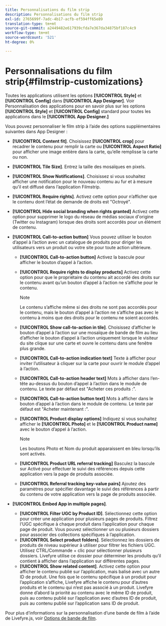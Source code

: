 ```yaml
---
title: Personnalisations du film strip
description: Personnalisations du film strip
exl-id: 2765699f-7adc-4b17-acfb-ef594ff65e89
translation-type: tm+mt
source-git-commit: a2449482e617939cfda7e367da34875bf187c4c9
workflow-type: tm+mt
source-wordcount: '521'
ht-degree: 0%

---
```


# Personnalisations du film strip{#filmstrip-customizations}

Toutes les applications utilisent les options **[!UICONTROL Style]** et **[!UICONTROL Config]** dans **[!UICONTROL App Designer]**. Voir Personnalisation des applications pour en savoir plus sur les options **[!UICONTROL Style]** et **[!UICONTROL Config]** standard pour toutes les applications dans le **[!UICONTROL App Designer.]**

Vous pouvez personnaliser le film strip à l’aide des options supplémentaires suivantes dans App Designer :

* **[!UICONTROL Content fit]**. Choisissez **[!UICONTROL crop]** pour recadrer le contenu pour remplir la carte ou **[!UICONTROL Aspect Ratio]** pour afficher une image entière dans la carte, qu’elle remplisse la carte ou non.
* **[!UICONTROL Tile Size]**. Entrez la taille des mosaïques en pixels.
* **[!UICONTROL Show Notifications]**. Choisissez si vous souhaitez afficher une notification pour le nouveau contenu au fur et à mesure qu’il est diffusé dans l’application Filmstrip.
* **[!UICONTROL Require rights]**. Activez cette option pour n’afficher que le contenu dont l’état de demande de droits est &quot;Octroyé&quot;.
* **[!UICONTROL Hide social branding when rights granted]** Activez cette option pour supprimer le logo du réseau de médias sociaux d&#39;origine (Twitter ou Instagram) lorsque des droits sont accordés pour un élément de contenu.
* **[!UICONTROL Call-to-action button]** Vous pouvez utiliser le bouton d’appel à l’action avec un catalogue de produits pour diriger les utilisateurs vers un produit ou votre site pour toute action ultérieure.

   * **[!UICONTROL Call-to-action button]** Activez la bascule pour afficher le bouton d’appel à l’action.
   * **[!UICONTROL Require rights to display products]** Activez cette option pour que le propriétaire du contenu ait accordé des droits sur le contenu avant qu’un bouton d’appel à l’action ne s’affiche pour le contenu.

      >[!NOTE]
      >
      >Le contenu s’affiche même si des droits ne sont pas accordés pour le contenu, mais le bouton d’appel à l’action ne s’affiche pas avec le contenu à moins que des droits pour le contenu ne soient accordés.

   * **[!UICONTROL Show call-to-action in tile]**. Choisissez d’afficher le bouton d’appel à l’action sur une mosaïque de bande de film au lieu d’afficher le bouton d’appel à l’action uniquement lorsque le visiteur du site clique sur une carte et ouvre le contenu dans une fenêtre plus grande.
   * **[!UICONTROL Call-to-action indication text]** Texte à afficher pour inviter l’utilisateur à cliquer sur la carte pour ouvrir le module d’appel à l’action.
   * **[!UICONTROL Call-to-action header text]** Mots à afficher dans l’en-tête au-dessus du bouton d’appel à l’action dans le module de contenu. Le texte par défaut est &quot;Acheter ces produits :&quot;.
   * **[!UICONTROL Call-to-action button text]** Mots à afficher dans le bouton d’appel à l’action dans le module de contenu. Le texte par défaut est &quot;Acheter maintenant :&quot;.
   * **[!UICONTROL Product display options]** Indiquez si vous souhaitez afficher le  **[!UICONTROL Photo]** et le  **[!UICONTROL Product name]** avec le bouton d’appel à l’action.

      >[!NOTE]
      >
      >Les boutons Photo et Nom du produit apparaissent en bleu lorsqu’ils sont activés.

   * **[!UICONTROL Product URL referral tracking]** Basculez la bascule sur Activé pour effectuer le suivi des références depuis cette application vers la page de produits associée.
   * **[!UICONTROL Referral tracking key-value pairs]** Ajoutez des paramètres pour spécifier davantage le suivi des références à partir du contenu de votre application vers la page de produits associée.

* **[!UICONTROL Embed App in multiple pages]**.

   * **[!UICONTROL Filter UGC by Product ID]**. Sélectionnez cette option pour créer une application pour plusieurs pages de produits. Filtrez l’UGC spécifique à chaque produit dans l’application pour chaque page de produit. Vous pouvez sélectionner un ou plusieurs dossiers pour associer des collections spécifiques à l’application.
   * **[!UICONTROL Select product folders]**. Sélectionnez les dossiers de produits de niveau supérieur à utiliser pour filtrer les fichiers UGC. Utilisez CTRL/Commande + clic pour sélectionner plusieurs dossiers. Livefyre utilise ce dossier pour déterminer les produits qu’il contient à afficher dans l’application sur différentes pages.
   * **[!UICONTROL Show related content]**. Activez cette option pour afficher le contenu publié sur l’application, mais balisé avec un autre ID de produit. Une fois que le contenu spécifique à un produit pour l’application s’affiche, Livefyre affiche le contenu pour d’autres produits et le contenu qui n’est pas associé à un produit. Livefyre donne d’abord la priorité au contenu avec le même ID de produit, puis au contenu publié sur l’application avec d’autres ID de produit, puis au contenu publié sur l’application sans ID de produit.

Pour plus d’informations sur la personnalisation d’une bande de film à l’aide de Livefyre.js, voir [Options de bande de film](/help/implementation/c-getting-started/c-implementation-process/c-using-livefyre.js-to-create-customize-and-use-apps-on-your-site.md).

